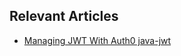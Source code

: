 ## Relevant Articles

- [Managing JWT With Auth0 java-jwt](https://www.baeldung.com/java-auth0-jwt)
